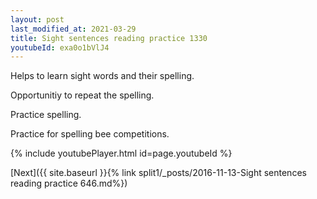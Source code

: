 ```yaml
---
layout: post
last_modified_at: 2021-03-29
title: Sight sentences reading practice 1330
youtubeId: exa0o1bVlJ4
---
```

 
 
Helps to learn sight words and their spelling.

Opportunitiy to repeat the spelling. 

Practice spelling. 
 
Practice for spelling bee competitions. 
 
{% include youtubePlayer.html id=page.youtubeId %}
 
 

[Next]({{ site.baseurl }}{% link  split1/_posts/2016-11-13-Sight sentences reading practice 646.md%})
 
